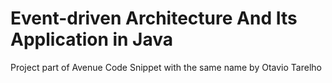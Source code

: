 # Event-driven Architecture And Its Application in Java

Project part of Avenue Code Snippet with the same name by Otavio Tarelho
